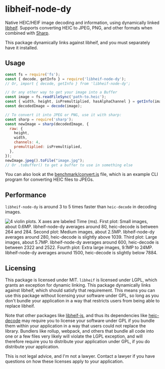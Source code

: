 # libheif-node-dy

Native HEIC/HEIF image decoding and information, using dynamically linked [libheif](https://github.com/strukturag/libheif). Supports converting HEIC to JPEG, PNG, and other formats when combined with [Sharp](https://sharp.pixelplumbing.com/).

This package dynamically links against libheif, and you must separately have it installed.

## Usage

```js
const fs = require('fs');
const { decode, getInfo } = require('libheif-node-dy');
// Or, import { decode, getInfo } from 'libheif-node-dy';

// Or any other way to get your image into a Buffer
const image = fs.readFileSync('path-to.heic');
const { width, height, isPremultiplied, hasAlphaChannel } = getInfo(image);
const decodedImage = decode(image);

// To convert it into JPEG or PNG, use it with sharp:
const sharp = require('sharp');
const newImage = sharp(decodedImage, {
  raw: {
    height,
    width,
    channels: 4,
    premultiplied: isPremultiplied,
  },
});
newImage.jpeg().toFile("image.jpg");
// Or .toBuffer() to get a buffer to use in something else
```

You can also look at the [benchmark/convert.js](benchmark/convert.js) file,
which is an example CLI program for converting HEIC files to JPEGs.

## Performance

`libheif-node-dy` is around 3 to 5 times faster than `heic-decode` in decoding images.

![4 violin plots. X axes are labeled Time (ms). First plot: Small images, about 0.6MP. libheif-node-dy averages around 80, heic-decode is between 264 and 284. Second plot: Medium images, about 2.5MP. libheif-node-dy averages around 280, heic-decode is slightly above 1039. Third plot: Large images, about 5.7MP. libheif-node-dy averages around 600, heic-decode is between 2322 and 2522. Fourth plot: Extra large images, 9.1MP to 24MP. libheif-node-dy averages around 1500, heic-decode is slightly below 7884.](benchmark/results.png)

## Licensing

This package is licensed under MIT. `libheif` is licensed under LGPL, which
grants an exception for dynamic linking. This package dynamically links against
libheif, which should satisfy that requirement. This means you can use this
package without licensing your software under GPL, so long as you don't bundle
your application in a way that restricts users from being able to replace
libheif.

Note that other packages like
[libheif-js](https://www.npmjs.com/package/libheif-js), and thus its
dependencies like [heic-decode](https://www.npmjs.com/package/heic-decode) may
require you to license your software under GPL if you bundle them within your
application in a way that users could not replace the library.
Bundlers like rollup, webpack, and others that bundle all code into one or a few
files very likely will violate the LGPL exception, and will therefore require
you to distribute your application under GPL, if you do distribute your
application.

This is not legal advice, and I'm not a lawyer. Contact a lawyer if you have
questions on how these licenses apply to your application.